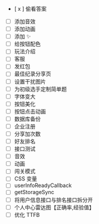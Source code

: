 - [ x ] 偷看答案
- [ ] 添加音效
- [ ] 添加动画
- [ ] 添加 ✨
- [ ] 给按钮配色
- [ ] 玩法介绍
- [ ] 客服
- [ ] 发红包
- [ ] 最佳纪录分享页
- [ ] 设置干扰图片
- [ ] 为初级选手定制简单题
- [ ] 字体变大
- [ ] 按钮美化
- [ ] 按钮点击动画
- [ ] 数据库备份
- [ ] 企业注册
- [ ] 分享加次数
- [ ] 好友排名
- [ ] 接口测试
- [ ] 音效
- [ ] 动画
- [ ] 闯关模式
- [ ] CSS 变量
- [ ] userInfoReadyCallback
- [ ] getStorageSync
- [ ] 将用户信息接口与排名接口拆分开
- [ ] 个人中心雷达图【正确率,经验值】
- [ ] 优化 TTFB
